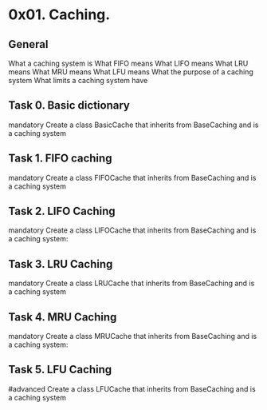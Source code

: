 # 0x01. Caching.
## General
What a caching system is
What FIFO means
What LIFO means
What LRU means
What MRU means
What LFU means
What the purpose of a caching system
What limits a caching system have
## Task 0. Basic dictionary
mandatory
Create a class BasicCache that inherits from BaseCaching and is a caching system
## Task 1. FIFO caching
mandatory
Create a class FIFOCache that inherits from BaseCaching and is a caching system
## Task 2. LIFO Caching
mandatory
Create a class LIFOCache that inherits from BaseCaching and is a caching system:
## Task 3. LRU Caching
mandatory
Create a class LRUCache that inherits from BaseCaching and is a caching system
## Task 4. MRU Caching
mandatory
Create a class MRUCache that inherits from BaseCaching and is a caching system:
## Task 5. LFU Caching
#advanced
Create a class LFUCache that inherits from BaseCaching and is a caching system

